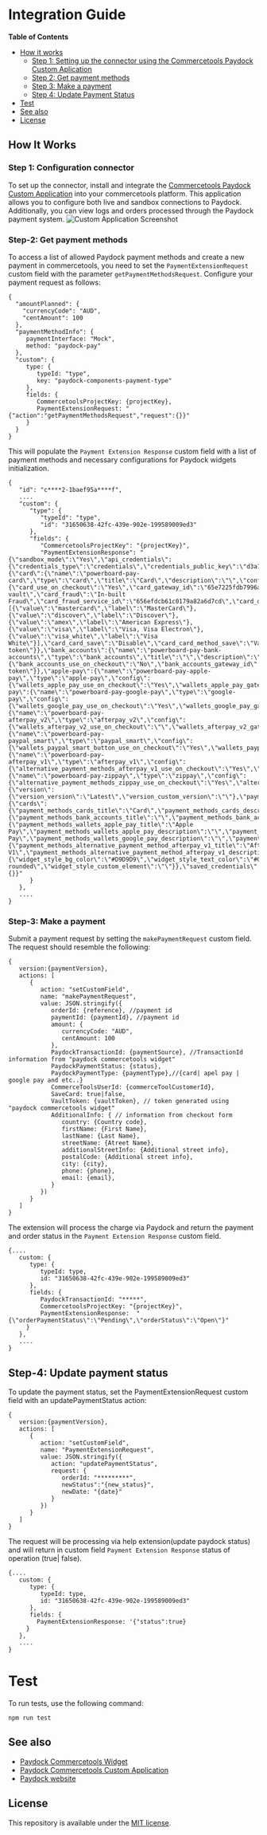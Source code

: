 # Integration Guide

**Table of Contents**

 - [How it works](#how-it-works)
    - [Step 1: Setting up the connector using the Commercetools Paydock Custom Aplication](#step-1-configuration-connector)
    - [Step 2: Get payment methods](#step-2-get-payment-methods)
    - [Step 3: Make a payment](#step-3-make-a-payment)
    - [Step 4: Update Payment Status](#step-4-update-payment-status)
  - [Test](#test)
  - [See also](#see-also)
  - [License](#license)
<!-- END doctoc generated TOC please keep comment here to allow auto update -->

## How It Works

### Step 1: Configuration connector
To set up the connector, install and integrate the [Commercetools Paydock Custom Application](https://github.com/PayDock/e-commerce-commercetools-app) into your commercetools platform. This application allows you to configure both live and sandbox connections to Paydock. Additionally, you can view logs and orders processed through the Paydock payment system.
![Custom Application Screenshot](custom-aplication-img.png)


### Step-2: Get payment methods
To access a list of allowed Paydock payment methods and create a new payment in commercetools, you need to set the `PaymentExtensionRequest` custom field with the parameter `getPaymentMethodsRequest`. Configure your payment request as follows:

```
{
  "amountPlanned": {
    "currencyCode": "AUD",
    "centAmount": 100
  },
  "paymentMethodInfo": {
     paymentInterface: "Mock",
     method: "paydock-pay"
  },
  "custom": {
     type: {
        typeId: "type",
        key: "paydock-components-payment-type"
     },
     fields: {
        CommercetoolsProjectKey: {projectKey},
        PaymentExtensionRequest: "{"action":"getPaymentMethodsRequest","request":{}}"
     }
  }
}
```
This will populate the `Payment Extension Response` custom field with a list of payment methods and necessary configurations for Paydock widgets initialization.

```
{
   "id": "c****2-1baef95a****f",
   ....
   "custom": {
      "type": {
         "typeId": "type",
         "id": "31650638-42fc-439e-902e-199589009ed3"
      },
      "fields": {
         "CommercetoolsProjectKey": "{projectKey}",
         "PaymentExtensionResponse": "{\"sandbox_mode\":\"Yes\",\"api_credentials\":{\"credentials_type\":\"credentials\",\"credentials_public_key\":\"d3a148dbbb7b8342d6f62e8fc39c230a297d4a94\",\"credentials_widget_access_key\":\"\"},\"payment_methods\":{\"card\":{\"name\":\"powerboard-pay-card\",\"type\":\"card\",\"title\":\"Card\",\"description\":\"\",\"config\":{\"card_use_on_checkout\":\"Yes\",\"card_gateway_id\":\"65e7225fdb7996a960d387f3\",\"card_3ds\":\"Disable\",\"card_3ds_service_id\":\"661005420fbeec4e6a9de3f1\",\"card_3ds_flow\":\"With vault\",\"card_fraud\":\"In-built Fraud\",\"card_fraud_service_id\":\"656efdcb61c0179a82a6d7cd\",\"card_direct_charge\":\"Enable\",\"card_supported_card_schemes\":[{\"value\":\"mastercard\",\"label\":\"MasterCard\"},{\"value\":\"discover\",\"label\":\"Discover\"},{\"value\":\"amex\",\"label\":\"American Express\"},{\"value\":\"visa\",\"label\":\"Visa, Visa Electron\"},{\"value\":\"visa_white\",\"label\":\"Visa White\"}],\"card_card_save\":\"Disable\",\"card_card_method_save\":\"Vault token\"}},\"bank_accounts\":{\"name\":\"powerboard-pay-bank-accounts\",\"type\":\"bank_accounts\",\"title\":\"\",\"description\":\"\",\"config\":{\"bank_accounts_use_on_checkout\":\"No\",\"bank_accounts_gateway_id\":\"\",\"bank_accounts_bank_account_save\":\"Disable\",\"bank_accounts_bank_method_save\":\"Vault token\"}},\"apple-pay\":{\"name\":\"powerboard-pay-apple-pay\",\"type\":\"apple-pay\",\"config\":{\"wallets_apple_pay_use_on_checkout\":\"Yes\",\"wallets_apple_pay_gateway_id\":\"662bc1453c27374a7ad8ee47\",\"wallets_apple_pay_fraud\":\"Disable\",\"wallets_apple_pay_fraud_service_id\":\"656efdcb61c0179a82a6d7cd\",\"wallets_apple_pay_direct_charge\":\"Disable\"}},\"google-pay\":{\"name\":\"powerboard-pay-google-pay\",\"type\":\"google-pay\",\"config\":{\"wallets_google_pay_use_on_checkout\":\"Yes\",\"wallets_google_pay_gateway_id\":\"63da308a33020e1cd630371f\",\"wallets_google_pay_fraud\":\"Disable\",\"wallets_google_pay_fraud_service_id\":\"656efdcb61c0179a82a6d7cd\",\"wallets_google_pay_direct_charge\":\"Enable\"}},\"afterpay_v2\":{\"name\":\"powerboard-pay-afterpay_v2\",\"type\":\"afterpay_v2\",\"config\":{\"wallets_afterpay_v2_use_on_checkout\":\"\",\"wallets_afterpay_v2_gateway_id\":\"\",\"wallets_afterpay_v2_fraud\":\"Disable\",\"wallets_afterpay_v2_direct_charge\":\"Disable\",\"wallets_afterpay_v2_fraud_service_id\":\"\"}},\"paypal_smart\":{\"name\":\"powerboard-pay-paypal_smart\",\"type\":\"paypal_smart\",\"config\":{\"wallets_paypal_smart_button_use_on_checkout\":\"Yes\",\"wallets_paypal_smart_button_gateway_id\":\"660eafbb701c5aecfa6985b5\",\"wallets_paypal_smart_button_fraud\":\"Disable\",\"wallets_paypal_smart_button_fraud_service_id\":\"656efdcb61c0179a82a6d7cd\",\"wallets_paypal_smart_button_direct_charge\":\"Disable\",\"wallets_paypal_smart_button_pay_later\":\"Disable\"}},\"afterpay_v1\":{\"name\":\"powerboard-pay-afterpay_v1\",\"type\":\"afterpay_v1\",\"config\":{\"alternative_payment_methods_afterpay_v1_use_on_checkout\":\"Yes\",\"alternative_payment_methods_afterpay_v1_gateway_id\":\"63ea4620a412be2c507ce257\",\"alternative_payment_methods_afterpay_v1_fraud\":\"Disable\",\"alternative_payment_methods_afterpay_v1_fraud_service_id\":\"656efdcb61c0179a82a6d7cd\",\"alternative_payment_methods_afterpay_v1_direct_charge\":\"Enable\"}},\"zippay\":{\"name\":\"powerboard-pay-zippay\",\"type\":\"zippay\",\"config\":{\"alternative_payment_methods_zippay_use_on_checkout\":\"Yes\",\"alternative_payment_methods_zippay_gateway_id\":\"63ea4c89a412be2c507ce341\",\"alternative_payment_methods_zippay_fraud\":\"Disable\",\"alternative_payment_methods_zippay_direct_charge\":\"Enable\",\"alternative_payment_methods_zippay_fraud_service_id\":\"656efdcb61c0179a82a6d7cd\"}}},\"widget_configuration\":{\"version\":{\"version_version\":\"Latest\",\"version_custom_version\":\"\"},\"payment_methods\":{\"cards\":{\"payment_methods_cards_title\":\"Card\",\"payment_methods_cards_description\":\"\"},\"bank_accounts\":{\"payment_methods_bank_accounts_title\":\"\",\"payment_methods_bank_accounts_description\":\"\"},\"wallets\":{\"payment_methods_wallets_apple_pay_title\":\"Apple Pay\",\"payment_methods_wallets_apple_pay_description\":\"\",\"payment_methods_wallets_google_pay_title\":\"Google Pay\",\"payment_methods_wallets_google_pay_description\":\"\",\"payment_methods_wallets_afterpay_v2_title\":\"\",\"payment_methods_wallets_afterpay_v2_description\":\"\",\"payment_methods_wallets_paypal_title\":\"Paypal\",\"payment_methods_wallets_paypal_description\":\"\"},\"alternative_payment_methods\":{\"payment_methods_alternative_payment_method_afterpay_v1_title\":\"Afterpay V1\",\"payment_methods_alternative_payment_method_afterpay_v1_description\":\"\",\"payment_methods_alternative_payment_method_zip_title\":\"Zip\",\"payment_methods_alternative_payment_method_zip_description\":\"\"}},\"widget_style\":{\"widget_style_bg_color\":\"#D9D9D9\",\"widget_style_text_color\":\"#000000\",\"widget_style_border_color\":\"#000000\",\"widget_style_error_color\":\"#51B97C\",\"widget_style_success_color\":\"#51B97C\",\"widget_style_font_size\":\"14px\",\"widget_style_font_family\":\"ui-rounded\",\"widget_style_custom_element\":\"\"}},\"saved_credentials\":{}}"
      }
   },
   ....
}
```



### Step-3: Make a payment

Submit a payment request by setting the `makePaymentRequest` custom field. The request should resemble the following:

```
{
   version:{paymentVersion},
   actions: [
      {
         action: "setCustomField",
         name: "makePaymentRequest",
         value: JSON.stringify({
            orderId: {reference}, //payment id
            paymentId: {paymentId}, //payment id
            amount: {
               currencyCode: "AUD",
               centAmount: 100
            },
            PaydockTransactionId: {paymentSource}, //TransactionId information from "paydock commercetools widget"
            PaydockPaymentStatus: {status},
            PaydockPaymentType: {paymentType},//{card| apel pay | google pay and etc..}
            CommerceToolsUserId: {commerceToolCustomerId},
            SaveCard: true|false,
            VaultToken: {vaultToken}, // token generated using "paydock commercetools widget"
            AdditionalInfo: { // information from checkout form
               country: {Country code},
               firstName: {First Name},
               lastName: {Last Name},
               streetName: {Atreet Name},
               additionalStreetInfo: {Additional street info},
               postalCode: {Additional street info},
               city: {city},
               phone: {phone},
               email: {email},
            }
         })
      }
   ]
}
```
The extension will process the charge via Paydock and return the payment and order status in the  `Payment Extension Response`  custom field.
```
{....
   custom: {
      type: {
         typeId: type,
         id: "31650638-42fc-439e-902e-199589009ed3"
      },
      fields: {
         PaydockTransactionId: "*****",
         CommercetoolsProjectKey: "{projectKey}",
         PaymentExtensionResponse:  "{\"orderPaymentStatus\":\"Pending\",\"orderStatus\":\"Open\"}"
     }
   },
   ....
}
```

## Step-4: Update payment status


To update the payment status, set the PaymentExtensionRequest custom field with an updatePaymentStatus action:
```
{
   version:{paymentVersion},
   actions: [
      {
         action: "setCustomField",
         name: "PaymentExtensionRequest",
         value: JSON.stringify({
            action: "updatePaymentStatus", 
            request: {
               orderId: "*********",
               newStatus":"{new_status}",
               newDate: "{date}"
            }
         })
      }
   ]
}
```
The request will be processing via help extension(update paydock status) and  will return in custom field `Payment Extension Response` status of operation (true| false).
```
{....
   custom: {
      type: {
         typeId: type,
         id: "31650638-42fc-439e-902e-199589009ed3"
      },
      fields: {
        PaymentExtensionResponse: '{"status":true}
     }
   },
   ....
}
```

# Test

To run tests, use the following command:

```
npm run test
```

## See also
- [Paydock Commercetools Widget](https://github.com/PayDock/e-commerce-commercetools-npm)
- [Paydock Commercetools Custom Application](https://github.com/PayDock/e-commerce-commercetools-app/)
- [Paydock website](https://paydock.com/)

## License

This repository is available under the [MIT license](LICENSE).
